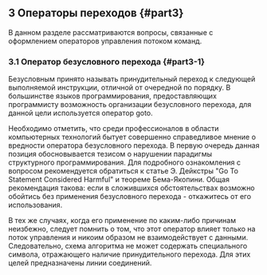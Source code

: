 ﻿## 3 Операторы переходов {#part3}

В данном разделе рассматриваются вопросы, связанные с оформлением операторов управления потоком команд. 

### 3.1 Оператор безусловного перехода {#part3-1}

Безусловным принято называть принудительный переход к следующей выполняемой инструкции, отличной от очередной по порядку. В большинстве языков программирования, предоставляющих программисту возможность организации безусловного перехода, для данной цели используется оператор goto.

Необходимо отметить, что среди профессионалов в области компьютерных технологий бытует совершенно справедливое мнение о вредности оператора безусловного перехода. В первую очередь данная позиция обосновывается тезисом о нарушении парадигмы структурного программирования. Для подробного ознакомления с вопросом рекомендуется обратиться к статье Э. Дейкстры "Go To Statement Considered Harmful" и теореме Бема-Якопини. Общая рекомендация такова: если в сложившихся обстоятельствах возможно обойтись без применения безусловного перехода - откажитесь от его использования.

В тех же случаях, когда его применение по каким-либо причинам неизбежно, следует помнить о том, что этот оператор влияет только на поток управления и никоим образом не взаимодействует с данными. Следовательно, схема алгоритма не может содержать специального символа, отражающего наличие принудительного перехода. Для этих целей предназначены линии соединений. 
